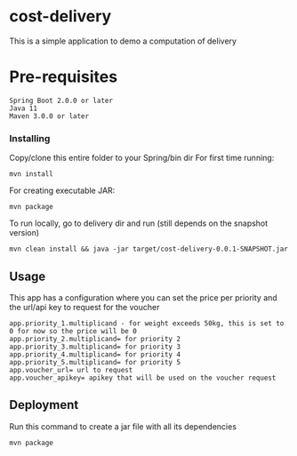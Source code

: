 # cost-delivery
This is a simple application to demo a computation of delivery


# Pre-requisites
```
Spring Boot 2.0.0 or later
Java 11
Maven 3.0.0 or later
```

### Installing

Copy/clone this entire folder to your Spring/bin dir
For first time running:
```
mvn install
```
For creating executable JAR:
```
mvn package
```
To run locally, go to delivery dir and run (still depends on the snapshot version)

```
mvn clean install && java -jar target/cost-delivery-0.0.1-SNAPSHOT.jar
```

## Usage
This app has a configuration where you can set the price per priority and the url/api key to request for the voucher
```
app.priority_1.multiplicand - for weight exceeds 50kg, this is set to 0 for now so the price will be 0
app.priority_2.multiplicand= for priority 2 
app.priority_3.multiplicand= for priority 3
app.priority_4.multiplicand= for priority 4
app.priority_5.multiplicand= for priority 5
app.voucher_url= url to request
app.voucher_apikey= apikey that will be used on the voucher request
```

## Deployment

Run this command to create a jar file with all its dependencies
```
mvn package
```
